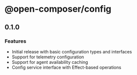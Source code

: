 # @open-composer/config

## 0.1.0

### Features

- Initial release with basic configuration types and interfaces
- Support for telemetry configuration
- Support for agent availability caching
- Config service interface with Effect-based operations

